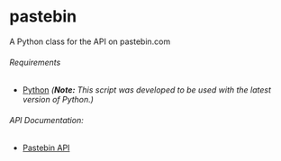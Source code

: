 # pastebin
A Python class for the API on pastebin.com

###### Requirements
* [Python](https://www.python.org/downloads/) *(**Note:** This script was developed to be used with the latest version of Python.)*

###### API Documentation:
 * [Pastebin API](https://pastebin.com/api)